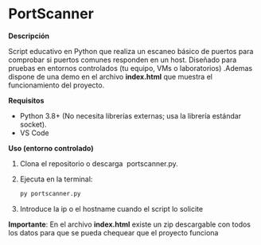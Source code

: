 # PortScanner

**Descripción** 

Script educativo en Python que realiza un escaneo básico de puertos para comprobar si puertos comunes responden en un host. Diseñado para pruebas en entornos controlados (tu equipo, VMs o laboratorios) .Ademas dispone de una demo  en el archivo **index.html** que muestra el funcionamiento del proyecto.  

**Requisitos**   
- Python 3.8+ (No necesita librerías externas; usa la librería estándar socket).
- VS Code
  
**Uso (entorno controlado)**
1. Clona el repositorio o descarga  portscanner.py.
  
2. Ejecuta en la terminal:
 
   ```bash
   py portscanner.py
   
3. Introduce la ip o el hostname cuando el script lo solicite
   
**Importante**: En el archivo **index.html** existe un zip descargable con todos los datos para que se pueda chequear que el proyecto funciona
